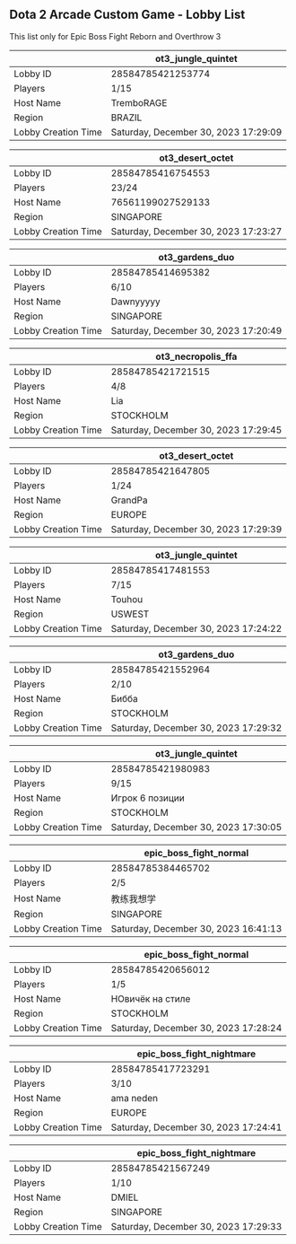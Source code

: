 ## Dota 2 Arcade Custom Game - Lobby List

This list only for Epic Boss Fight Reborn and Overthrow 3

|  | ot3_jungle_quintet |
| ------ | ------ |
| Lobby ID | 28584785421253774 |
| Players | 1/15 |
| Host Name | TremboRAGE |
| Region | BRAZIL |
| Lobby Creation Time | Saturday, December 30, 2023 17:29:09 |


|  | ot3_desert_octet |
| ------ | ------ |
| Lobby ID | 28584785416754553 |
| Players | 23/24 |
| Host Name | 76561199027529133 |
| Region | SINGAPORE |
| Lobby Creation Time | Saturday, December 30, 2023 17:23:27 |


|  | ot3_gardens_duo |
| ------ | ------ |
| Lobby ID | 28584785414695382 |
| Players | 6/10 |
| Host Name | Dawnyyyyy |
| Region | SINGAPORE |
| Lobby Creation Time | Saturday, December 30, 2023 17:20:49 |


|  | ot3_necropolis_ffa |
| ------ | ------ |
| Lobby ID | 28584785421721515 |
| Players | 4/8 |
| Host Name | Lia |
| Region | STOCKHOLM |
| Lobby Creation Time | Saturday, December 30, 2023 17:29:45 |


|  | ot3_desert_octet |
| ------ | ------ |
| Lobby ID | 28584785421647805 |
| Players | 1/24 |
| Host Name | GrandPa |
| Region | EUROPE |
| Lobby Creation Time | Saturday, December 30, 2023 17:29:39 |


|  | ot3_jungle_quintet |
| ------ | ------ |
| Lobby ID | 28584785417481553 |
| Players | 7/15 |
| Host Name | Touhou |
| Region | USWEST |
| Lobby Creation Time | Saturday, December 30, 2023 17:24:22 |


|  | ot3_gardens_duo |
| ------ | ------ |
| Lobby ID | 28584785421552964 |
| Players | 2/10 |
| Host Name | Бибба |
| Region | STOCKHOLM |
| Lobby Creation Time | Saturday, December 30, 2023 17:29:32 |


|  | ot3_jungle_quintet |
| ------ | ------ |
| Lobby ID | 28584785421980983 |
| Players | 9/15 |
| Host Name | Игрок 6 позиции |
| Region | STOCKHOLM |
| Lobby Creation Time | Saturday, December 30, 2023 17:30:05 |


|  | epic_boss_fight_normal |
| ------ | ------ |
| Lobby ID | 28584785384465702 |
| Players | 2/5 |
| Host Name | 教练我想学 |
| Region | SINGAPORE |
| Lobby Creation Time | Saturday, December 30, 2023 16:41:13 |


|  | epic_boss_fight_normal |
| ------ | ------ |
| Lobby ID | 28584785420656012 |
| Players | 1/5 |
| Host Name | НОвичёк на стиле |
| Region | STOCKHOLM |
| Lobby Creation Time | Saturday, December 30, 2023 17:28:24 |


|  | epic_boss_fight_nightmare |
| ------ | ------ |
| Lobby ID | 28584785417723291 |
| Players | 3/10 |
| Host Name | ama neden |
| Region | EUROPE |
| Lobby Creation Time | Saturday, December 30, 2023 17:24:41 |


|  | epic_boss_fight_nightmare |
| ------ | ------ |
| Lobby ID | 28584785421567249 |
| Players | 1/10 |
| Host Name | DMIEL |
| Region | SINGAPORE |
| Lobby Creation Time | Saturday, December 30, 2023 17:29:33 |


